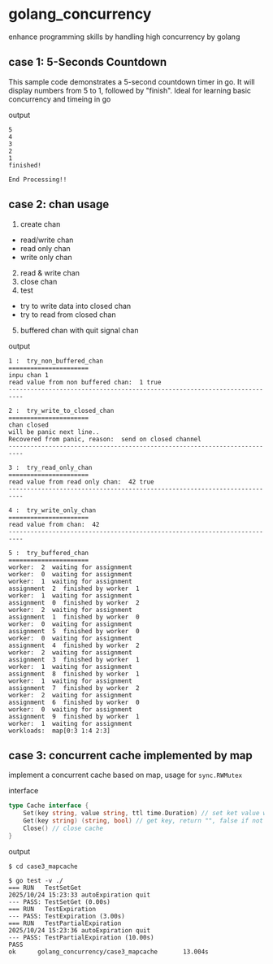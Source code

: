 # golang_concurrency
enhance programming skills by handling high concurrency by golang

## case 1: 5-Seconds Countdown
This sample code demonstrates a 5-second countdown timer in go. It will display numbers from 5 to 1, followed by "finish". Ideal for learning basic concurrency and timeing in go

output
```
5
4
3
2
1
finished!

End Processing!!
```

## case 2: chan usage

1. create chan
- read/write chan
- read only chan
- write only chan

2. read & write chan
3. close chan
4. test
- try to write data into closed chan
- try to read from closed chan
5. buffered chan with quit signal chan

output

```shell
1 :  try_non_buffered_chan 
======================
inpu chan 1
read value from non buffered chan:  1 true
--------------------------------------------------------------------------

2 :  try_write_to_closed_chan 
======================
chan closed
will be panic next line..
Recovered from panic, reason:  send on closed channel
--------------------------------------------------------------------------

3 :  try_read_only_chan 
======================
read value from read only chan:  42 true
--------------------------------------------------------------------------

4 :  try_write_only_chan 
======================
read value from chan:  42
--------------------------------------------------------------------------

5 :  try_buffered_chan 
======================
worker:  2  waiting for assignment
worker:  0  waiting for assignment
worker:  1  waiting for assignment
assignment  2  finished by worker  1
worker:  1  waiting for assignment
assignment  0  finished by worker  2
worker:  2  waiting for assignment
assignment  1  finished by worker  0
worker:  0  waiting for assignment
assignment  5  finished by worker  0
worker:  0  waiting for assignment
assignment  4  finished by worker  2
worker:  2  waiting for assignment
assignment  3  finished by worker  1
worker:  1  waiting for assignment
assignment  8  finished by worker  1
worker:  1  waiting for assignment
assignment  7  finished by worker  2
worker:  2  waiting for assignment
assignment  6  finished by worker  0
worker:  0  waiting for assignment
assignment  9  finished by worker  1
worker:  1  waiting for assignment
workloads:  map[0:3 1:4 2:3]
```

## case 3: concurrent cache implemented by map

implement a concurrent cache based on map, usage for `sync.RWMutex`

interface
```go
type Cache interface {
	Set(key string, value string, ttl time.Duration) // set ket value with ttl
	Get(key string) (string, bool) // get key, return "", false if not exist
	Close() // close cache
}
```

output
```shell
$ cd case3_mapcache

$ go test -v ./
=== RUN   TestSetGet
2025/10/24 15:23:33 autoExpiration quit
--- PASS: TestSetGet (0.00s)
=== RUN   TestExpiration
--- PASS: TestExpiration (3.00s)
=== RUN   TestPartialExpiration
2025/10/24 15:23:36 autoExpiration quit
--- PASS: TestPartialExpiration (10.00s)
PASS
ok      golang_concurrency/case3_mapcache       13.004s
```
